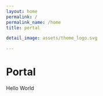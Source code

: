 ```yaml
---
layout: home
permalink: /
permalink_name: /home
title: portal

detail_image: assets/theme_logo.svg

---
```


# Portal

Hello World
